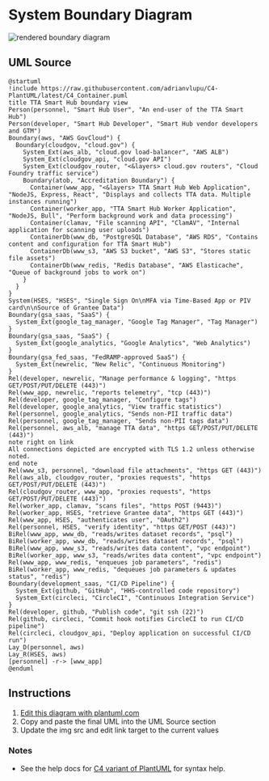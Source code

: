 System Boundary Diagram
=======================

![rendered boundary diagram](http://www.plantuml.com/plantuml/svg/dLTDRnkn4RthLqnz21mWib0dbnP54DcI7HTsetYLv9040iKThLXpIOOSIX6A_FToLYjAyjf5ceEzt5dEUu_aV53l0WbFiTQzloWZTImHbaGk_7qmy69zLYbQndaCwAKrX8REfAq7elHAc9MEBWukt_GdMXZwT7Sxq88mK3BDBjDieGpwCyVOf4WZJAT3AEf41-_Z7EOscbBu3QmKhdiJzC6QKzSy3EfNSBAV-YdndoJBq02Qiizom2w0beymJrxkS4fSeRO9xGXdjBEU79bN2THwo3u1X2dXUdgNy2vQbQTY7LZ1bmAkxUfIsrYUl8J_z03o3Cd6ogxIj6PubiRj781Y4mZhsVWdCT9CwFdXDD1MbFsvqCB8fAub6jvU90N7tfbb9fmwWXXERlx7R6yZDRlnZnTQRD27jx1ttNuCpDki3AvuJNu3vCLYeIG4z2ibiSNVxmdPEMkLqcEfI92o9d_DImV8qN2wNg-JS7UaupWilk0SXivf9HiurlGlM-8_YrSm_kayXdGCzoWayPUH2Yx1R0zCMgrHKcW0Iq7Y3EwY9kKqWZA1U6y3-6YCCbLQIaURzG_eMtcFH3MVdjDr4RNczmdwXVKrp8Lyg3nl0p0cYslqWFCsIGXFqqijQi71SwKqGf2YqSd7kZqNKGy_y-Z647eZD8Yz6aYyUvScFwBZc0fTej6yEOLopefjeCfZyV4MHeB4N0JS1T_zgE1XwnQWpVzsfyr2LT5dxauQFiqPNhVWnMkOH_c0T98DF2h8UWmGE98aB7WVH0X8pw-2uuxpyfwVdJMCjGW9ISXbO_eOCIBOnU41_TlE0v3T7fGrBT6l7l_zwcqpwVHzCIwIFpyQcSfK6g5GbO4Fvfkvknh2IWcOgXhx5uc_v4W1ws5oyncayEMtDAkmqSk6_jeBGuYDtCCIKmKn2q84fX2YQ1Fe89ihQnFnZ4GrguKHLPFGruqHfgA2kwsHDHwy9efV_pz9yjKRKZBiAOOx4nDmdcP3bsA1vOxc2ilxuTsaBvppTeKbFCrhSErHAyc9XMkuv_4k0fM9DWQuiqQHzPm_J9Yc71Rw0u3joi5j4v8J7rw0jbMLN1cpQN5mFPuE9X-AzE_JT30QtuwdOpXzy-RrouJEsBbO7I1xTDPJ04ADDPBVC1n9bnqVYNhoo2xR_458zj1rUk88FYjSxyin9qZWBwrlRfjF-XPeoW36clxavYQ3S4NgkdVrTW1OypFU-zQsTSwb-FSstLX2yAfQ4bW3Mfc7tb1ha8mkkTOaNdHA4fOWF08QwJUEtzQAbZ2zBU2lP-SGZSOGmD8I_Le51COjptfeocR8gdCzEhnnb7Pjk6gsfOT8o6MDXiAH_AEZpYlkTbhdxK_57GT_H0mKVZ_mEbWv4lySzAYzvLx3FICqopr0OXGu_Tiplcqnz4XUuGfpDUiSSpUN3jn5f2KQulw50M9xmVimJERpRborJYlqQh41LR8dRRfhpvGNweWqDpoFeWo3jLVCoee34dYKrfU1uLpueRDxNlKV8NG4SBHrtNUDbNrNJWAQqbbbgAFYZs4wGdPD4qsAeOY1co0uuKMDksjWC-Kv2HcWn2S1u0L4bqIrhJmU8UOkqTOxpgzTfxYy6LoEOA8SQcMmsoAslqQu8IdYUmRtvFT5dvVk-VB7DvCIWMjqK6Jv3deC89MN6gLYhcPuUVEenV3jgcelDaM-zNPwJLOoYNEjmh8XPgZq0K9wFpq_RqC_gpuajtMj29RMFd15KWjEwPqY8CktLDZkXcjtemNRWppw8J12f-tcw59e3OGe-SQvYBg5Iy09wLPiPgD7XNjhlMylEutXQvxn7Vg-_nQ-jd7qlVSEJHbh_Ly0)

UML Source
----------

```
@startuml
!include https://raw.githubusercontent.com/adrianvlupu/C4-PlantUML/latest/C4_Container.puml
title TTA Smart Hub boundary view
Person(personnel, "Smart Hub User", "An end-user of the TTA Smart Hub")
Person(developer, "Smart Hub Developer", "Smart Hub vendor developers and GTM")
Boundary(aws, "AWS GovCloud") {
  Boundary(cloudgov, "cloud.gov") {
    System_Ext(aws_alb, "cloud.gov load-balancer", "AWS ALB")
    System_Ext(cloudgov_api, "cloud.gov API")
    System_Ext(cloudgov_router, "<&layers> cloud.gov routers", "Cloud Foundry traffic service")
    Boundary(atob, "Accreditation Boundary") {
      Container(www_app, "<&layers> TTA Smart Hub Web Application", "NodeJS, Express, React", "Displays and collects TTA data. Multiple instances running")
      Container(worker_app, "TTA Smart Hub Worker Application", "NodeJS, Bull", "Perform background work and data processing")
      Container(clamav, "File scanning API", "ClamAV", "Internal application for scanning user uploads")
      ContainerDb(www_db, "PostgreSQL Database", "AWS RDS", "Contains content and configuration for TTA Smart Hub")
      ContainerDb(www_s3, "AWS S3 bucket", "AWS S3", "Stores static file assets")
      ContainerDb(www_redis, "Redis Database", "AWS Elasticache", "Queue of background jobs to work on")
    }
  }
}
System(HSES, "HSES", "Single Sign On\nMFA via Time-Based App or PIV card\n\nSource of Grantee Data")
Boundary(gsa_saas, "SaaS") {
  System_Ext(google_tag_manager, "Google Tag Manager", "Tag Manager")
}
Boundary(gsa_saas, "SaaS") {
  System_Ext(google_analytics, "Google Analytics", "Web Analytics")
}
Boundary(gsa_fed_saas, "FedRAMP-approved SaaS") {
  System_Ext(newrelic, "New Relic", "Continuous Monitoring")
}
Rel(developer, newrelic, "Manage performance & logging", "https GET/POST/PUT/DELETE (443)")
Rel(www_app, newrelic, "reports telemetry", "tcp (443)")
Rel(developer, google_tag_manager, "Configure tags")
Rel(developer, google_analytics, "View traffic statistics")
Rel(personnel, google_analytics, "Sends non-PII traffic data")
Rel(personnel, google_tag_manager, "Sends non-PII tags data")
Rel(personnel, aws_alb, "manage TTA data", "https GET/POST/PUT/DELETE (443)")
note right on link
All connections depicted are encrypted with TLS 1.2 unless otherwise noted.
end note
Rel(www_s3, personnel, "download file attachments", "https GET (443)")
Rel(aws_alb, cloudgov_router, "proxies requests", "https GET/POST/PUT/DELETE (443)")
Rel(cloudgov_router, www_app, "proxies requests", "https GET/POST/PUT/DELETE (443)")
Rel(worker_app, clamav, "scans files", "https POST (9443)")
Rel(worker_app, HSES, "retrieve Grantee data", "https GET (443)")
Rel(www_app, HSES, "authenticates user", "OAuth2")
Rel(personnel, HSES, "verify identity", "https GET/POST (443)")
BiRel(www_app, www_db, "reads/writes dataset records", "psql")
BiRel(worker_app, www_db, "reads/writes dataset records", "psql")
BiRel(www_app, www_s3, "reads/writes data content", "vpc endpoint")
BiRel(worker_app, www_s3, "reads/writes data content", "vpc endpoint")
Rel(www_app, www_redis, "enqueues job parameters", "redis")
BiRel(worker_app, www_redis, "dequeues job parameters & updates status", "redis")
Boundary(development_saas, "CI/CD Pipeline") {
  System_Ext(github, "GitHub", "HHS-controlled code repository")
  System_Ext(circleci, "CircleCI", "Continuous Integration Service")
}
Rel(developer, github, "Publish code", "git ssh (22)")
Rel(github, circleci, "Commit hook notifies CircleCI to run CI/CD pipeline")
Rel(circleci, cloudgov_api, "Deploy application on successful CI/CD run")
Lay_D(personnel, aws)
Lay_R(HSES, aws)
[personnel] -r-> [www_app]
@enduml
```

Instructions
------------

1. [Edit this diagram with plantuml.com](http://www.plantuml.com/plantuml/umla/dLTDRnkn4RthLqnz21mWib0dbnP54DcI7HTsetYLv9040iKThLXpIOOSIX6A_FToLYjAyjf5ceEzt5dEUu_aV53l0WbFiTQzloWZTImHbaGk_7qmy69zLYbQndaCwAKrX8REfAq7elHAc9MEBWukt_GdMXZwT7Sxq88mK3BDBjDieGpwCyVOf4WZJAT3AEf41-_Z7EOscbBu3QmKhdiJzC6QKzSy3EfNSBAV-YdndoJBq02Qiizom2w0beymJrxkS4fSeRO9xGXdjBEU79bN2THwo3u1X2dXUdgNy2vQbQTY7LZ1bmAkxUfIsrYUl8J_z03o3Cd6ogxIj6PubiRj781Y4mZhsVWdCT9CwFdXDD1MbFsvqCB8fAub6jvU90N7tfbb9fmwWXXERlx7R6yZDRlnZnTQRD27jx1ttNuCpDki3AvuJNu3vCLYeIG4z2ibiSNVxmdPEMkLqcEfI92o9d_DImV8qN2wNg-JS7UaupWilk0SXivf9HiurlGlM-8_YrSm_kayXdGCzoWayPUH2Yx1R0zCMgrHKcW0Iq7Y3EwY9kKqWZA1U6y3-6YCCbLQIaURzG_eMtcFH3MVdjDr4RNczmdwXVKrp8Lyg3nl0p0cYslqWFCsIGXFqqijQi71SwKqGf2YqSd7kZqNKGy_y-Z647eZD8Yz6aYyUvScFwBZc0fTej6yEOLopefjeCfZyV4MHeB4N0JS1T_zgE1XwnQWpVzsfyr2LT5dxauQFiqPNhVWnMkOH_c0T98DF2h8UWmGE98aB7WVH0X8pw-2uuxpyfwVdJMCjGW9ISXbO_eOCIBOnU41_TlE0v3T7fGrBT6l7l_zwcqpwVHzCIwIFpyQcSfK6g5GbO4Fvfkvknh2IWcOgXhx5uc_v4W1ws5oyncayEMtDAkmqSk6_jeBGuYDtCCIKmKn2q84fX2YQ1Fe89ihQnFnZ4GrguKHLPFGruqHfgA2kwsHDHwy9efV_pz9yjKRKZBiAOOx4nDmdcP3bsA1vOxc2ilxuTsaBvppTeKbFCrhSErHAyc9XMkuv_4k0fM9DWQuiqQHzPm_J9Yc71Rw0u3joi5j4v8J7rw0jbMLN1cpQN5mFPuE9X-AzE_JT30QtuwdOpXzy-RrouJEsBbO7I1xTDPJ04ADDPBVC1n9bnqVYNhoo2xR_458zj1rUk88FYjSxyin9qZWBwrlRfjF-XPeoW36clxavYQ3S4NgkdVrTW1OypFU-zQsTSwb-FSstLX2yAfQ4bW3Mfc7tb1ha8mkkTOaNdHA4fOWF08QwJUEtzQAbZ2zBU2lP-SGZSOGmD8I_Le51COjptfeocR8gdCzEhnnb7Pjk6gsfOT8o6MDXiAH_AEZpYlkTbhdxK_57GT_H0mKVZ_mEbWv4lySzAYzvLx3FICqopr0OXGu_Tiplcqnz4XUuGfpDUiSSpUN3jn5f2KQulw50M9xmVimJERpRborJYlqQh41LR8dRRfhpvGNweWqDpoFeWo3jLVCoee34dYKrfU1uLpueRDxNlKV8NG4SBHrtNUDbNrNJWAQqbbbgAFYZs4wGdPD4qsAeOY1co0uuKMDksjWC-Kv2HcWn2S1u0L4bqIrhJmU8UOkqTOxpgzTfxYy6LoEOA8SQcMmsoAslqQu8IdYUmRtvFT5dvVk-VB7DvCIWMjqK6Jv3deC89MN6gLYhcPuUVEenV3jgcelDaM-zNPwJLOoYNEjmh8XPgZq0K9wFpq_RqC_gpuajtMj29RMFd15KWjEwPqY8CktLDZkXcjtemNRWppw8J12f-tcw59e3OGe-SQvYBg5Iy09wLPiPgD7XNjhlMylEutXQvxn7Vg-_nQ-jd7qlVSEJHbh_Ly0)
1. Copy and paste the final UML into the UML Source section
1. Update the img src and edit link target to the current values

### Notes

* See the help docs for [C4 variant of PlantUML](https://github.com/RicardoNiepel/C4-PlantUML) for syntax help.
